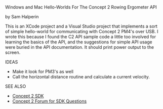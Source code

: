 Windows and Mac Hello-Worlds For The Concept 2 Rowing Ergometer API

by Sam Halperin

This is an XCode project and a Visual Studio project that implements
a sort of simple hello-world for communicating with Concept 2 PM4's 
over USB. I wrote this because I found the C2 API sample code a little too involved
for learning the basics of the API, and the suggestions for simple API usage were buried
in the API documentation.  It should print power output to the screen. 

IDEAS
+  Make it look for PM3's as well
+  Call the horizontal distance routine and calculate a current velocity.
    
SEE ALSO
+  [Concept 2 SDK](http://www.concept2.com/service/software/software-development-kit)
+  [Concept 2 Forum for SDK Questions](http://www.c2forum.com/viewforum.php?f=15)


